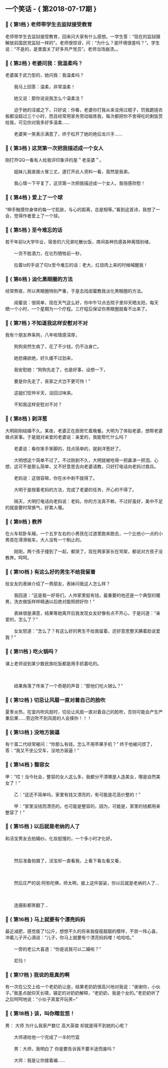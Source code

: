 ## 一个笑话 - { 第2018-07-17期 }
</hr>

### :jack_o_lantern: { 第1档 } 老师带学生去监狱接受教育
老师带学生去监狱接受教育，回来问大家有什么感想。一学生答：“现在的监狱跟解放前国民党监狱一样的”。老师很惊讶，问：“为什么？是环境很差吗？”。学生说：“不是的，是里面关了好多共产党员”。老师当场崩溃。。


### :jack_o_lantern: { 第2档 } 老婆问我：我温柔吗？
老婆属于武力型的，她问我：我温柔吗？<br/><br/>　　我马上回答：温柔，非常温柔！<br/><br/>　　她又说：那你说说我怎么个温柔法？<br/><br/>　　迫于她的淫威之下，只好说：你看，老婆你打我从来没用过棍子，罚我跪搓衣板都没超过三个小时，而且经常用家务劳动锻炼我，每次都把你不舍得吃的剩饭赏给我，可见你对我多好多温柔……<br/><br/>　　老婆笑一笑表示满意了，终于松开了她的绝后龙爪手……


### :jack_o_lantern: { 第3档 } 这货第一次把我描述成一个女人
刚打开QQ一看有人给我评印象评的是＂老巫婆＂。<br/><br/>　　姐妹儿我直接火冒三丈，遂打开此人资料一看，竟然是我弟。<br/><br/>　　我心情一下平复了，这货第一次把我描述成一个女人，我倍感欣慰！


### :jack_o_lantern: { 第4档 } 爱上了一个球
“伸手触摸你身体的每一寸肌肤，与心的距离，总是相等。”看到这首诗，我想了一会，觉得作者爱上了一个球。


### :jack_o_lantern: { 第5档 } 至今难忘的话
若干年前lz大学毕业，宿舍的六兄弟吃散伙饭，席间各种伤感各种离情别绪，<br/><br/>　　一货不胜酒力，在壮烈牺牲前一秒，<br/><br/>　　拉着lz的手说了句lz至今难忘的话：老大，红烧肉上来的时候喊醒我！


### :jack_o_lantern: { 第6档 } 淡化黑眼圈的方法
经常熬夜，所以黑眼圈特别严重，于是去找闺蜜教我淡化黑眼圈的方法。<br/><br/>　　闺蜜说：很简单，现在天气这么好，你中午12点去院子里仰天晒太阳，每天晒一个小时，一个星期为一个疗程。三疗程后保证你黑眼圈就看不出来了。


### :jack_o_lantern: { 第7档 } 不知道我这样安慰对不对
我有个朋友养条狗，八年啦情感深厚，<br/><br/>　　狗狗突然生病了，花了不少钱，仍不治身亡。<br/><br/>　　她悲痛欲绝，好久缓不过劲来，<br/><br/>　　我安慰她：“狗狗先走了，也是好事，设想一下，<br/><br/>　　要是你先走了，丧家之犬岂不更可怜！”<br/><br/>　　这姐们怔忡半天，没回过味来。<br/><br/>　　不知我这样安慰对不对？


### :jack_o_lantern: { 第8档 } 剥洋葱
大明刚刚结婚不久。某夜，老婆正在厨房忙着晚餐。大明为了体贴老婆，想帮老婆做点家事。于是就对亲爱的老婆说：亲爱的，我能帮忙什么吗？<br/><br/>　　老婆说：看你笨手笨脚的，找点简单的，就剥洋葱好了。<br/><br/>　　大明想这个简单不过了。不过刚剥不久，大明就被呛得一把鼻涕一把泪。心想，这可不是那么简单，又不好意思去向老婆请教，只好打电话向老妈讨救兵。<br/><br/>　　老妈说：这很容嘛，你在水中剥不就得了。<br/><br/>　　大明于是按着老妈的方法，完成了老婆的任务，开心的不得了。<br/><br/>　　隔天，大明打电话向老妈说：老妈，你的方法真不赖，不过好虽好，美中不足的就是要时常换气，好累人喔。


### :jack_o_lantern: { 第9档 } 教养
在火车软卧车厢，一个五岁左右的小男孩在过道里跑来跑去，一个比他小一点的小男孩在滑滑板车，大人没有一个制止的。<br/><br/>　　刚刚，两个孩子撞到了一起，都哭了，现在两家家长在骂架，都说对方孩子没教养。呵呵。


### :jack_o_lantern: { 第10档 } 有这么好的男生不给我留着
给女友的表妹介绍了一男朋友，表妹问我这人怎么样？<br/><br/>　　我回道：“这是我一好哥们，人帅家里挺有钱，最重要的他还是一个典型的暖男，洗衣做饭样样精通以后绝对能照顾好你！”<br/><br/>　　表妹很是满意，结果等她离开后我发现女友好像有点不开心，于是问道：“亲爱的，怎么了？”<br/><br/>　　女友怒道：“怎么了？有这么好的男生不给我留着，还好意思整天腆着脸说爱我？”


### :jack_o_lantern: { 第11档 } 吃火锅吗？
课上老师说到某少数民族吃饭都是用手抓着吃的。<br/><br/><br/><br/>　　结果角落了传来了一个奇葩的声音：“那他们吃火锅么？”


### :jack_o_lantern: { 第12档 } 切忌让风扇一直对着自己的脸吹
夏季炎热，在室内吹风扇时，切忌让风扇一直对着自己的脸吹，否则可能会产生严重后果……旁边吹不到风扇的人会揍你！！！


### :jack_o_lantern: { 第13档 } 没地方装逼
有个富二代经常被问：“你那么有钱，怎么不用苹果手机？” 终于他被问烦了，答：“我又不坐公交车，没地方装逼！”


### :jack_o_lantern: { 第14档 } 整容女
甲：“哎！当今社会，整容的女人这么多，我都分不清哪是人造美女，哪是自然美女了！”<br/><br/>　　乙：“这还不简单吗，家里有钱又漂亮的，有可能是花高价整的！”<br/><br/>　　甲：“家里没钱而漂亮的，也可能是整容的，因为，可能是，家里的钱都用来整容了！”


### :jack_o_lantern: { 第15档 } 以后就是老纳的人了
和活宝男友去拍婚纱。化妆挺慢的，一个多小时才化好。<br/><br/><br/><br/>　　然后准备拍摄了，活宝却一直看我，上看下看左看又看，<br/><br/><br/><br/>　　然后庄严的说:阿弥陀佛，师太啊，披上这件袈裟，你以后就是老纳的人了…<br/><br/><br/><br/>　　连摄影都笑翻了...


### :jack_o_lantern: { 第16档 } 马上就要有个漂亮妈妈
最近减肥，感觉瘦了1公斤，想想不久的将来我瘦瘦靓靓的模样，不禁一阵心喜，冲着儿子开心滴说：“儿子，你马上就要有个漂亮妈妈喽！哈哈哈。”<br/><br/>　　一旁的老公大喜道：“你是说我可以二婚啦？”<br/><br/>　　尼玛！


### :jack_o_lantern: { 第17档 } 我说的是真的啊
有一次在公交上给一个老奶奶让座，结果老奶奶很高兴地对我说：“谢谢你，小伙子。”我差点就仰天长啸，镇定的对奶奶解释，“老奶奶，我是个女的。”老奶奶听了之后呵呵地说：“小伙子真爱开玩笑~”


### :jack_o_lantern: { 第18档 } 该，叫你瞎忽悠！
男： 大师 为什么我家产数亿 高大英俊 却就是得不到她的心呢？<br/><br/>　　大师递给他一个完成了一半的竹篮<br/><br/>　　男：大师，我明白了 你是要告诉我不要半途而废吗？<br/><br/>　　大师：我是让你接着编……

